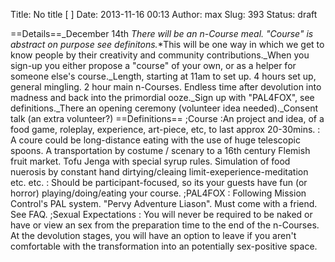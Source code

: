 Title: No title [ ]
Date: 2013-11-16 00:13
Author: max
Slug: 393
Status: draft

==Details==_December 14th
_There will be an n-Course meal. "Course" is abstract on purpose see definitons._\*This will be one way in which we get to know people by their creativity and community contributions._When you sign-up you either propose a "course" of your own, or as a helper for someone else's course._Length, starting at 11am to set up. 4 hours set up, general mingling. 2 hour main n-Courses. Endless time after devolution into madness and back into the primordial ooze._Sign up with "PAL4FOX", see definitions._There an opening ceremony (volunteer idea needed)._Consent talk (an extra volunteer?) ==Definitions== ;Course :An project and idea, of a food game, roleplay, experience, art-piece, etc, to last approx 20-30mins. : A coure could be long-distance eating with the use of huge telescopic spoons. A transportation by costume / scenary to a 16th century Flemish fruit market. Tofu Jenga with special syrup rules. Simulation of food nuerosis by constant hand dirtying/cleaing limit-exeperience-meditation etc. etc. : Should be participant-focused, so its your guests have fun (or horror) playing/doing/eating your course. ;PAL4FOX : Following Mission Control's PAL system. "Pervy Adventure Liason". Must come with a friend. See FAQ. ;Sexual Expectations : You will never be required to be naked or have or view an sex from the preparation time to the end of the n-Courses. At the devolution stages, you will have an option to leave if you aren't comfortable with the transformation into an potentially sex-positive space.
